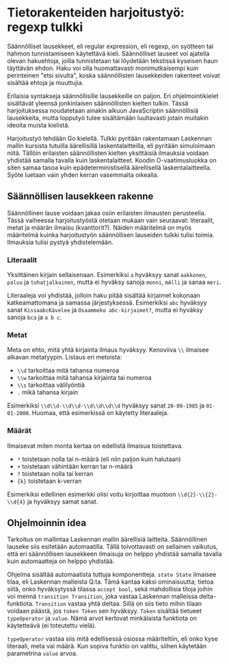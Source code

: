 # Tietorakenteiden harjoitustyö: regexp tulkki

Säännölliset lausekkeet, eli regular expression, eli regexp, on syötteen tai hahmon tunnistamiseen käytettävä kieli. Säännölliset lauseet voi ajatella olevan hakuehtoja, joilla tunnistetaan tai löydetään tekstissä kyseisen haun täyttävän ehdon. Haku voi olla huomattavasti monimutkaisempi kuin perinteinen "etsi sivulta", koska säännöllisten lausekkeiden rakenteet voivat sisältää ehtoja ja muuttujia.

Erilaisia syntakseja säännöllisille lausekkeille on paljon. Eri ohjelmointikielet sisältävät yleensä jonkinlaisen säännöllisten kielten tulkin. Tässä harjoituksessa noudatetaan ainakin alkuun JavaScriptin säännöllisiä lausekkeita, mutta lopputyö tulee sisältämään luultavasti jotain muitakin ideoita muista kielistä.

Harjoitustyö tehdään Go kielellä. Tulkki pyritään rakentamaan Laskennan mallin kursista tutuilla äärellisillä laskentalaitteilla, eli pyritään simuloimaan niitä. Tällöin erilaisten säännöllisten kielten yksittäisiä ilmauksia voidaan yhdistää samalla tavalla kuin laskentalaitteet. Koodin O-vaatimusluokka on siten samaa tasoa kuin epädeterministisellä äärellisellä laskentalaitteella. Syöte luetaan vain yhden kerran vasemmalta oikealla.


## Säännöllisen lausekkeen rakenne

Säännöllinen lause voidaan jakaa osiin erilaisten ilmausten perusteella. Tässä vaiheessa harjoitustyöstä otetaan mukaan vain seuraavat: literaalit, metat ja määrän ilmaisu (kvanttorit?). Näiden määritelmä on myös määritelmä kuinka harjoitustyön säännöllisen lauseiden tulkki tulisi toimia. Ilmauksia tulisi pystyä yhdistelemään.


### Literaalit

Yksittäinen kirjain sellaisenaan. Esimerkiksi `a` hyväksyy sanat `aakkonen`, `paluu` ja `tuhatjalkainen`, mutta ei hyväksy sanoja `monni`, `mAlli` ja sanaa `meri`.

Literaaleja voi yhdistää, jolloin haku pitää sisältää kirjaimet kokonaan katkeamattomana ja samassa järjestyksessä. Esimerkiksi `abc` hyväksyy sanat `KissaabcKävelee` ja `Osaammeko abc-kirjaimet?`, mutta ei hyväksy sanoja `bca` ja `a b c`.


### Metat

Meta on ehto, mitä yhtä kirjainta ilmaus hyväksyy. Kenoviiva `\\` ilmaisee alkavan metatyypin. Listaus eri metoista:
  - `\\d` tarkoittaa mitä tahansa numeroa
  - `\\w` tarkoittaa mitä tahansa kirjainta tai numeroa
  - `\\s` tarkoittaa välilyöntiä
  - `.` mikä tahansa kirjain

Esimerkiksi `\\d\\d-\\d\\d-\\d\\d\\d\\d` hyväksyy sanat `20-09-1985` ja `01-01-2000`. Huomaa, että esimerkissä on käytetty literaaleja.


### Määrät

Ilmaisevat miten monta kertaa on edellistä ilmaisua toistettava.
  - `*` toistetaan nolla tai n-määrä (eli niin paljon kuin halutaan)
  - `+` toistetaan vähintään kerran tai n-määrä
  - `?` toistetaan nolla tai kerran
  - `{k}` toistetaan k-verran

Esimerkiksi edellinen esimerkki olisi voitu kirjoittaa muotoon `\\d{2}-\\{2}-\\d{4}` ja hyväksyy samat sanat.


## Ohjelmoinnin idea

Tarkoitus on mallintaa Laskennan mallin äärellisiä laitteita. Säännöllinen lauseke siis esitetään automaatilla. Tällä toivottavasti on sellainen vaikutus, että eri säännöllisen lausekkeen ilmaisuja on helppo yhdistää samalla tavalla kuin automaatteja on helppo yhdistää.

Ohjelma sisältää automaatista tuttuja komponentteja. `state State` ilmaisee tilaa, eli Laskennan malleista Q:ta. Tämä kantaa kaksi ominaisuutta; tietoa siitä, onko hyväksytyssä tilassa `accept bool`, sekä mahdollisia tiloja joihin voi mennä `transition Transition`, joka vastaa Laskennan malleissa delta-funktiota. `Transition` vastaa yhtä deltaa. Sillä on siis tieto mihin tilaan voidaan päästä, jos `token Token` sen hyväksyy. `Token` sisältää tietueet `typeOperator` ja `value`. Nämä arvot kertovat minkälaista funktiota on käytetteävä (ei toteutettu vielä).

`typeOperator` vastaa siis mitä edellisessä osiossa määriteltiin, eli onko kyse literaali, meta vai määrä. Kun sopiva funktio on valittu, siihen käytetään parametrina `value` arvoa.

